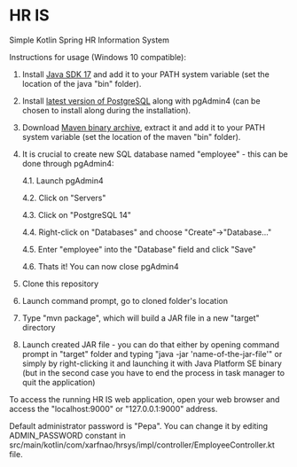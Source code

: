 # HR IS
Simple Kotlin Spring HR Information System

Instructions for usage (Windows 10 compatible):

1. Install [Java SDK 17](https://www.oracle.com/java/technologies/downloads/#java17) and add it to your PATH system variable (set the location of the java "bin" folder).
2. Install [latest version of PostgreSQL](https://www.postgresql.org/download/) along with pgAdmin4 (can be chosen to install along during the installation).
3. Download [Maven binary archive](https://maven.apache.org/download.cgi), extract it and add it to your PATH system variable (set the location of the maven "bin" folder).
4. It is crucial to create new SQL database named "employee" - this can be done through pgAdmin4:
	
	4.1. Launch pgAdmin4
	
	4.2. Click on "Servers"
	
	4.3. Click on "PostgreSQL 14"
	
	4.4. Right-click on "Databases" and choose "Create"->"Database..."
	
	4.5. Enter "employee" into the "Database" field and click "Save"
	
	4.6. Thats it! You can now close pgAdmin4
	
5. Clone this repository
6. Launch command prompt, go to cloned folder's location
7. Type "mvn package", which will build a JAR file in a new "target" directory
8. Launch created JAR file - you can do that either by opening command prompt in "target" folder and typing "java -jar 'name-of-the-jar-file'"
or simply by right-clicking it and launching it with Java Platform SE binary (but in the second case you have to end the process in task manager
to quit the application)

To access the running HR IS web application, open your web browser and access the "localhost:9000" or "127.0.0.1:9000" address.

Default administrator password is "Pepa". You can change it by editing ADMIN_PASSWORD constant in src/main/kotlin/com/xarfnao/hrsys/impl/controller/EmployeeController.kt file.
